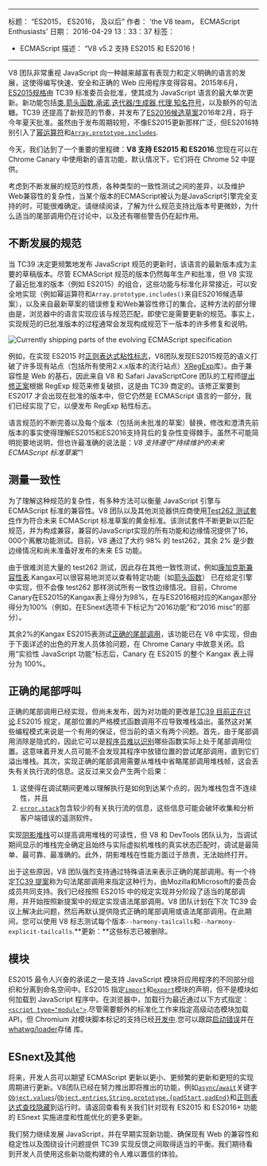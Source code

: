 ***

标题： “ES2015， ES2016， 及以后”
作者： 'the V8 team， ECMAScript Enthusiasts'
日期： 2016-04-29 13：33：37
标签：

*   ECMAScript
    描述： “V8 v5.2 支持 ES2015 和 ES2016！

***

V8 团队非常重视 JavaScript 向一种越来越富有表现力和定义明确的语言的发展，这使得编写快速、安全和正确的 Web 应用程序变得容易。2015年6月，[ES2015规格](https://www.ecma-international.org/ecma-262/6.0/)由 TC39 标准委员会批准，使其成为 JavaScript 语言的最大单次更新。新功能包括[类](https://developer.mozilla.org/en-US/docs/Web/JavaScript/Reference/Classes),[箭头函数](https://developer.mozilla.org/en-US/docs/Web/JavaScript/Reference/Functions/Arrow_functions),[承诺](https://developer.mozilla.org/en-US/docs/Web/JavaScript/Reference/Global_Objects/Promise),[迭代器/生成器](https://developer.mozilla.org/en-US/docs/Web/JavaScript/Guide/Iterators_and_Generators),[代理](https://developer.mozilla.org/en-US/docs/Web/JavaScript/Reference/Global_Objects/Proxy),[知名符号](https://developer.mozilla.org/en-US/docs/Web/JavaScript/Reference/Global_Objects/Symbol#Well-known_symbols)，以及额外的句法糖。TC39 还提高了新规范的节奏，并发布了[ES2016候选草案](https://tc39.es/ecma262/2016/)2016年2月，将于今年夏天批准。虽然由于发布周期较短，不像ES2015更新那样广泛，但ES2016特别引入了[幂运算符](https://developer.mozilla.org/en-US/docs/Web/JavaScript/Reference/Operators/Arithmetic_Operators#Exponentiation)和[`Array.prototype.includes`](https://developer.mozilla.org/en-US/docs/Web/JavaScript/Reference/Global_Objects/Array/includes).

今天，我们达到了一个重要的里程碑：**V8 支持 ES2015 和 ES2016**.您现在可以在 Chrome Canary 中使用新的语言功能，默认情况下，它们将在 Chrome 52 中提供。

考虑到不断发展的规范的性质，各种类型的一致性测试之间的差异，以及维护Web兼容性的复杂性，当某个版本的ECMAScript被认为是JavaScript引擎完全支持的时，可能很难确定。请继续阅读，了解为什么规范支持比版本号更微妙，为什么适当的尾部调用仍在讨论中，以及还有哪些警告仍在起作用。

## 不断发展的规范

当 TC39 决定更频繁地发布 JavaScript 规范的更新时，该语言的最新版本成为主要的草稿版本。尽管 ECMAScript 规范的版本仍然每年生产和批准，但 V8 实现了最近批准的版本（例如 ES2015）的组合，这些功能与标准化非常接近，可以安全地实现（例如幂运算符和`Array.prototype.includes()`来自ES2016候选草案），以及来自最新草案的错误修复和Web兼容性修订的集合。这种方法的部分理由是，浏览器中的语言实现应该与规范匹配，即使它是需要更新的规范。事实上，实现规范的已批准版本的过程通常会发现构成规范下一版本的许多修复和说明。

![Currently shipping parts of the evolving ECMAScript specification](../_img/modern-javascript/shipped-features.png)

例如，在实现 ES2015 时[正则表达式粘性标志](https://developer.mozilla.org/en-US/docs/Web/JavaScript/Reference/Global_Objects/RegExp/sticky)，V8团队发现ES2015规范的语义打破了许多现有站点（包括所有使用2.x.x版本的流行站点）[XRegExp](https://github.com/slevithan/xregexp)库）。由于兼容性是 Web 的基石，因此来自 V8 和 Safari JavaScriptCore 团队的工程师[提出修正案](https://github.com/tc39/ecma262/pull/511)根据 RegExp 规范来修复破损，这是由 TC39 商定的。该修正案要到 ES2017 才会出现在批准的版本中，但它仍然是 ECMAScript 语言的一部分，我们已经实现了它，以便发布 RegExp 粘性标志。

语言规范的不断完善以及每个版本（包括尚未批准的草案）替换，修改和澄清先前版本的事实使得理解ES2015和ES2016支持背后的复杂性变得棘手。虽然不可能简明扼要地说明，但也许最准确的说法是：*V8 支持遵守“持续维护的未来 ECMAScript 标准草案”*!

## 测量一致性

为了理解这种规范的复杂性，有多种方法可以衡量 JavaScript 引擎与 ECMAScript 标准的兼容性。V8 团队以及其他浏览器供应商使用[Test262 测试套件](https://github.com/tc39/test262)作为符合未来 ECMAScript 标准草案的黄金标准。该测试套件不断更新以匹配规范，并为构成兼容，兼容的JavaScript实现的所有功能和边缘情况提供了16，000个离散功能测试。目前，V8 通过了大约 98% 的 test262，其余 2% 是少数边缘情况和尚未准备好发布的未来 ES 功能。

由于很难浏览大量的 test262 测试，因此存在其他一致性测试，例如[康加克斯兼容性表](http://kangax.github.io/compat-table/ES2015/).Kangax可以很容易地浏览以查看特定功能（如[箭头函数](https://developer.mozilla.org/en-US/docs/Web/JavaScript/Reference/Functions/Arrow_functions)） 已在给定引擎中实现，但不会像 test262 那样测试所有一致性边缘情况。目前，Chrome Canary在ES2015的Kangax表上得分为98%，在与ES2016相对应的Kangax部分得分为100%（例如，在ESnext选项卡下标记为“2016功能”和“2016 misc”的部分）。

其余2%的Kangax ES2015表测试[正确的尾部调用](http://www.2ality.com/2015/06/tail-call-optimization.html)，该功能已在 V8 中实现，但由于下面详述的出色的开发人员体验问题，在 Chrome Canary 中故意关闭。启用“实验性 JavaScript 功能”标志后，Canary 在 ES2015 的整个 Kangax 表上得分为 100%。

## 正确的尾部呼叫

正确的尾部调用已经实现，但尚未发布，因为对功能的更改是[TC39 目前正在讨论](https://github.com/tc39/proposal-ptc-syntax).ES2015 规定，尾部位置的严格模式函数调用不应导致堆栈溢出。虽然这对某些编程模式来说是一个有用的保证，但当前的语义有两个问题。首先，由于尾部调用消除是隐式的，因此它可以是[程序员难以识别](http://2ality.com/2015/06/tail-call-optimization.html#checking-whether-a-function-call-is-in-a-tail-position)哪些函数实际上处于尾部调用位置。这意味着开发人员可能不会发现其程序中放错位置的尝试尾部调用，直到它们溢出堆栈。其次，实现正确的尾部调用需要从堆栈中省略尾部调用堆栈帧，这会丢失有关执行流的信息。这反过来又会产生两个后果：

1.  这使得在调试期间更难以理解执行是如何到达某个点的，因为堆栈包含不连续性，并且
2.  [`error.stack`](https://developer.mozilla.org/en-US/docs/Web/JavaScript/Reference/Global_Objects/Error/Stack)包含较少的有关执行流的信息，这些信息可能会破坏收集和分析客户端错误的遥测软件。

实现[阴影堆栈](https://bugs.webkit.org/attachment.cgi?id=274472\&action=review)可以提高调用堆栈的可读性，但 V8 和 DevTools 团队认为，当调试期间显示的堆栈完全确定且始终与实际虚拟机堆栈的真实状态匹配时，调试是最简单、最可靠、最准确的。此外，阴影堆栈在性能方面过于昂贵，无法始终打开。

出于这些原因，V8 团队强烈支持通过特殊语法来表示正确的尾部调用。有一个待定[TC39 提案](https://github.com/tc39/proposal-ptc-syntax)称为句法尾部调用来指定这种行为，由Mozilla和Microsoft的委员会成员共同支持。我们已经按照 ES2015 中的规定实现并分阶段了适当的尾部调用，并开始按照新提案中的规定实现语法尾部调用。V8 团队计划在下次 TC39 会议上解决此问题，然后再默认提供隐式正确的尾部调用或语法尾部调用。在此期间，您可以使用 V8 标志测试每个版本`--harmony-tailcalls`和`--harmony-explicit-tailcalls`.**更新：**这些标志已被删除。

## 模块

ES2015 最令人兴奋的承诺之一是支持 JavaScript 模块将应用程序的不同部分组织和分离到命名空间中。ES2015 指定[`import`](https://developer.mozilla.org/en-US/docs/Web/JavaScript/Reference/Statements/import)和[`export`](https://developer.mozilla.org/en-US/docs/Web/JavaScript/Reference/Statements/export)模块的声明，但不是模块如何加载到 JavaScript 程序中。在浏览器中，加载行为最近通过以下方式指定：[`<script type="module">`](https://blog.whatwg.org/js-modules).尽管需要额外的标准化工作来指定高级动态模块加载 API，但 Chromium 对模块脚本标记的支持已经[开发中](https://groups.google.com/a/chromium.org/d/msg/blink-dev/uba6pMr-jec/tXdg6YYPBAAJ).您可以跟踪[启动错误](https://bugs.chromium.org/p/v8/issues/detail?id=1569)并在[whatwg/loader](https://github.com/whatwg/loader)存储 库。

## ESnext及其他

将来，开发人员可以期望 ECMAScript 更新以更小、更频繁的更新和更短的实现周期进行更新。V8团队已经在努力推出即将推出的功能，例如[`async`/`await`](https://github.com/tc39/ecmascript-asyncawait)关键字[`Object.values`](https://developer.mozilla.org/en-US/docs/Web/JavaScript/Reference/Global_Objects/Object/values)/[`Object.entries`](https://developer.mozilla.org/en-US/docs/Web/JavaScript/Reference/Global_Objects/Object/entries),[`String.prototype.{padStart,padEnd}`](http://tc39.es/proposal-string-pad-start-end/)和[正则表达式查找隐藏](/blog/regexp-lookbehind-assertions)到运行时。请返回查看有关我们针对现有 ES2015 和 ES2016+ 功能的 ESnext 实施进度和性能优化的更多更新。

我们努力继续发展 JavaScript，并在早期实现新功能、确保现有 Web 的兼容性和稳定性以及围绕设计问题提供 TC39 实现反馈之间取得适当的平衡。我们期待看到开发人员使用这些新功能构建的令人难以置信的体验。
